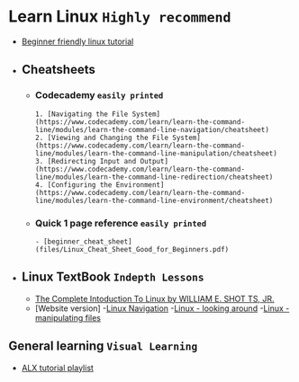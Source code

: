 # Learn Linux ``Highly recommend``
- [Beginner friendly linux tutorial](https://www.javatpoint.com/linux-directories)
- ## Cheatsheets
	- ### Codecademy `easily printed`
          1. [Navigating the File System](https://www.codecademy.com/learn/learn-the-command-line/modules/learn-the-command-line-navigation/cheatsheet)
          2. [Viewing and Changing the File System](https://www.codecademy.com/learn/learn-the-command-line/modules/learn-the-command-line-manipulation/cheatsheet)
          3. [Redirecting Input and Output](https://www.codecademy.com/learn/learn-the-command-line/modules/learn-the-command-line-redirection/cheatsheet)
          4. [Configuring the Environment](https://www.codecademy.com/learn/learn-the-command-line/modules/learn-the-command-line-environment/cheatsheet)
	- ### Quick 1 page reference `easily printed`
          - [beginner_cheat_sheet](files/Linux_Cheat_Sheet_Good_for_Beginners.pdf)
- ## Linux TextBook `Indepth Lessons`
	- [The Complete Intoduction To Linux by WILLIAM E. SHOT TS, JR.](./files/The_LINUX_Command_Line_Complete_Introduction.pdf)
	- [Website version]
		-[Linux Navigation](http://linuxcommand.org/lc3_lts0020.php)
		-[Linux - looking around](http://linuxcommand.org/lc3_lts0030.php)
		-[Linux - manipulating files](http://linuxcommand.org/lc3_lts0050.php)
## General learning `Visual Learning`
- [ALX tutorial playlist](https://www.youtube.com/watch?v=C-U3hgTHb34&list=PLTpdEvFxLcXxrnqi8kG911a19QXz1bxRi)
  